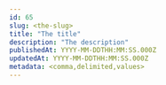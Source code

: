 ```yaml
---
id: 65
slug: <the-slug>
title: "The title"
description: "The description"
publishedAt: YYYY-MM-DDTHH:MM:SS.000Z
updatedAt: YYYY-MM-DDTHH:MM:SS.000Z
metadata: <comma,delimited,values>
---
```

